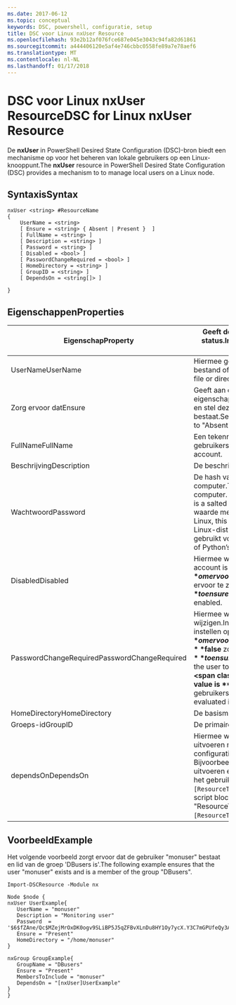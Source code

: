 ```yaml
---
ms.date: 2017-06-12
ms.topic: conceptual
keywords: DSC, powershell, configuratie, setup
title: DSC voor Linux nxUser Resource
ms.openlocfilehash: 93e2b12af076fce687e045e3043c94fa82d61861
ms.sourcegitcommit: a444406120e5af4e746cbbc0558fe89a7e78aef6
ms.translationtype: MT
ms.contentlocale: nl-NL
ms.lasthandoff: 01/17/2018
---
```

# <a name="dsc-for-linux-nxuser-resource"></a><span data-ttu-id="e30c8-103">DSC voor Linux nxUser Resource</span><span class="sxs-lookup"><span data-stu-id="e30c8-103">DSC for Linux nxUser Resource</span></span>

<span data-ttu-id="e30c8-104">De **nxUser** in PowerShell Desired State Configuration (DSC)-bron biedt een mechanisme op voor het beheren van lokale gebruikers op een Linux-knooppunt.</span><span class="sxs-lookup"><span data-stu-id="e30c8-104">The **nxUser** resource in PowerShell Desired State Configuration (DSC) provides a mechanism to to manage local users on a Linux node.</span></span>

## <a name="syntax"></a><span data-ttu-id="e30c8-105">Syntaxis</span><span class="sxs-lookup"><span data-stu-id="e30c8-105">Syntax</span></span>

```
nxUser <string> #ResourceName
{
    UserName = <string>
    [ Ensure = <string> { Absent | Present }  ]
    [ FullName = <string> ]
    [ Description = <string> ]
    [ Password = <string> ]
    [ Disabled = <bool> ]
    [ PasswordChangeRequired = <bool> ]
    [ HomeDirectory = <string> ]
    [ GroupID = <string> ]
    [ DependsOn = <string[]> ]

}
```

## <a name="properties"></a><span data-ttu-id="e30c8-106">Eigenschappen</span><span class="sxs-lookup"><span data-stu-id="e30c8-106">Properties</span></span>

|  <span data-ttu-id="e30c8-107">Eigenschap</span><span class="sxs-lookup"><span data-stu-id="e30c8-107">Property</span></span> |  <span data-ttu-id="e30c8-108">Geeft de accountnaam waarvan u wilt om te controleren of een specifieke status.</span><span class="sxs-lookup"><span data-stu-id="e30c8-108">Indicates the account name for which you want to ensure a specific state.</span></span> | 
|---|---|
| <span data-ttu-id="e30c8-109">UserName</span><span class="sxs-lookup"><span data-stu-id="e30c8-109">UserName</span></span>| <span data-ttu-id="e30c8-110">Hiermee geeft u de locatie op waar u om te controleren of de status voor een bestand of map.</span><span class="sxs-lookup"><span data-stu-id="e30c8-110">Specifies the location where you want to ensure the state for a file or directory.</span></span>| 
| <span data-ttu-id="e30c8-111">Zorg ervoor dat</span><span class="sxs-lookup"><span data-stu-id="e30c8-111">Ensure</span></span>| <span data-ttu-id="e30c8-112">Geeft aan of het account bestaat.</span><span class="sxs-lookup"><span data-stu-id="e30c8-112">Specifies whether the account exists.</span></span> <span data-ttu-id="e30c8-113">Deze eigenschap instellen op 'Aanwezig' om ervoor te zorgen dat het account bestaat en stel deze in op 'Ontbreekt' om ervoor te zorgen dat het account niet bestaat.</span><span class="sxs-lookup"><span data-stu-id="e30c8-113">Set this property to "Present" to ensure that the account exists, and set it to "Absent" to ensure that the account does not exist.</span></span>| 
| <span data-ttu-id="e30c8-114">FullName</span><span class="sxs-lookup"><span data-stu-id="e30c8-114">FullName</span></span>| <span data-ttu-id="e30c8-115">Een tekenreeks met de volledige naam moet worden gebruikt voor het gebruikersaccount.</span><span class="sxs-lookup"><span data-stu-id="e30c8-115">A string that contains the full name to use for the user account.</span></span>| 
| <span data-ttu-id="e30c8-116">Beschrijving</span><span class="sxs-lookup"><span data-stu-id="e30c8-116">Description</span></span>| <span data-ttu-id="e30c8-117">De beschrijving voor het gebruikersaccount.</span><span class="sxs-lookup"><span data-stu-id="e30c8-117">The description for the user account.</span></span>| 
| <span data-ttu-id="e30c8-118">Wachtwoord</span><span class="sxs-lookup"><span data-stu-id="e30c8-118">Password</span></span>| <span data-ttu-id="e30c8-119">De hash van het wachtwoord van gebruikers in de juiste vorm voor de Linux-computer.</span><span class="sxs-lookup"><span data-stu-id="e30c8-119">The hash of the users password in the appropriate form for the Linux computer.</span></span> <span data-ttu-id="e30c8-120">Dit is meestal een gezouten SHA-256 of SHA-512 hash.</span><span class="sxs-lookup"><span data-stu-id="e30c8-120">Typically, this is a salted SHA-256, or SHA-512 hash.</span></span> <span data-ttu-id="e30c8-121">Voor Debian en Ubuntu Linux, kan deze waarde met de opdracht mkpasswd worden gegenereerd.</span><span class="sxs-lookup"><span data-stu-id="e30c8-121">On Debian and Ubuntu Linux, this value can be generated with the mkpasswd command.</span></span> <span data-ttu-id="e30c8-122">Voor andere Linux-distributies, kan de methode crypt van Python Crypt bibliotheek worden gebruikt voor het genereren van de hash.</span><span class="sxs-lookup"><span data-stu-id="e30c8-122">For other Linux distros, the crypt method of Python’s Crypt library can be used to generate the hash.</span></span>| 
| <span data-ttu-id="e30c8-123">Disabled</span><span class="sxs-lookup"><span data-stu-id="e30c8-123">Disabled</span></span>| <span data-ttu-id="e30c8-124">Hiermee wordt aangegeven of het account is ingeschakeld.</span><span class="sxs-lookup"><span data-stu-id="e30c8-124">Indicates whether the account is enabled.</span></span> <span data-ttu-id="e30c8-125">Deze eigenschap instellen op **$true** om ervoor te zorgen dat dit account is uitgeschakeld en stel deze in op **$false** om ervoor te zorgen dat deze is ingeschakeld.</span><span class="sxs-lookup"><span data-stu-id="e30c8-125">Set this property to **$true** to ensure that this account is disabled, and set it to **$false** to ensure that it is enabled.</span></span>| 
| <span data-ttu-id="e30c8-126">PasswordChangeRequired</span><span class="sxs-lookup"><span data-stu-id="e30c8-126">PasswordChangeRequired</span></span>| <span data-ttu-id="e30c8-127">Hiermee wordt aangegeven of de gebruiker het wachtwoord kunt wijzigen.</span><span class="sxs-lookup"><span data-stu-id="e30c8-127">Indicates whether the user can change the password.</span></span> <span data-ttu-id="e30c8-128">Deze eigenschap instellen op **$true** om ervoor te zorgen dat de gebruiker kan het wachtwoord wijzigen en stel deze in op **$false** zodat de gebruiker het wachtwoord te wijzigen.</span><span class="sxs-lookup"><span data-stu-id="e30c8-128">Set this property to **$true** to ensure that the user cannot change the password, and set it to **$false** to allow the user to change the password.</span></span> <span data-ttu-id="e30c8-129">De standaardwaarde is **$false**.</span><span class="sxs-lookup"><span data-stu-id="e30c8-129">The default value is **$false**.</span></span> <span data-ttu-id="e30c8-130">Deze eigenschap wordt alleen beoordeeld als het gebruikersaccount niet aanwezig waren en wordt gemaakt.</span><span class="sxs-lookup"><span data-stu-id="e30c8-130">This property is only evaluated if the user account did not exist previously and is being created.</span></span>| 
| <span data-ttu-id="e30c8-131">HomeDirectory</span><span class="sxs-lookup"><span data-stu-id="e30c8-131">HomeDirectory</span></span>| <span data-ttu-id="e30c8-132">De basismap voor de gebruiker.</span><span class="sxs-lookup"><span data-stu-id="e30c8-132">The home directory for the user.</span></span>| 
| <span data-ttu-id="e30c8-133">Groeps-id</span><span class="sxs-lookup"><span data-stu-id="e30c8-133">GroupID</span></span>| <span data-ttu-id="e30c8-134">De primaire groeps-ID voor de gebruiker.</span><span class="sxs-lookup"><span data-stu-id="e30c8-134">The primary group ID for the user.</span></span>| 
| <span data-ttu-id="e30c8-135">dependsOn</span><span class="sxs-lookup"><span data-stu-id="e30c8-135">DependsOn</span></span> | <span data-ttu-id="e30c8-136">Hiermee wordt aangegeven dat de configuratie van een andere resource uitvoeren moet voordat deze bron is geconfigureerd.</span><span class="sxs-lookup"><span data-stu-id="e30c8-136">Indicates that the configuration of another resource must run before this resource is configured.</span></span> <span data-ttu-id="e30c8-137">Bijvoorbeeld, als de ID van het scriptblok voor resource configuratie die u wilt uitvoeren eerst is 'ResourceName' en het type is 'ResourceType', de syntaxis voor het gebruik van deze eigenschap is `DependsOn = "[ResourceType]ResourceName"`.</span><span class="sxs-lookup"><span data-stu-id="e30c8-137">For example, if the ID of the resource configuration script block that you want to run first is "ResourceName" and its type is "ResourceType", the syntax for using this property is `DependsOn = "[ResourceType]ResourceName"`.</span></span>| 

## <a name="example"></a><span data-ttu-id="e30c8-138">Voorbeeld</span><span class="sxs-lookup"><span data-stu-id="e30c8-138">Example</span></span>

<span data-ttu-id="e30c8-139">Het volgende voorbeeld zorgt ervoor dat de gebruiker "monuser" bestaat en lid van de groep 'DBusers is'.</span><span class="sxs-lookup"><span data-stu-id="e30c8-139">The following example ensures that the user "monuser" exists and is a member of the group "DBusers".</span></span>

```
Import-DSCResource -Module nx 

Node $node {
nxUser UserExample{
   UserName = "monuser"
   Description = "Monitoring user"
   Password  =    '$6$fZAne/Qc$MZejMrOxDK0ogv9SLiBP5J5qZFBvXLnDu8HY1Oy7ycX.Y3C7mGPUfeQy3A82ev3zIabhDQnj2ayeuGn02CqE/0'
   Ensure = "Present"
   HomeDirectory = "/home/monuser"
}
 
nxGroup GroupExample{
   GroupName = "DBusers"
   Ensure = "Present"
   MembersToInclude = "monuser"
   DependsOn = "[nxUser]UserExample"            
}
}
```

